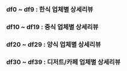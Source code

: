 ### df0 ~ df9 : 한식 업체별 상세리뷰
### df10 ~ df19 : 중식 업체별 상세리뷰
### df20 ~ df29 : 양식 업체별 상세리뷰
### df30 ~ df39 : 디저트/카페 업체별 상세리뷰
